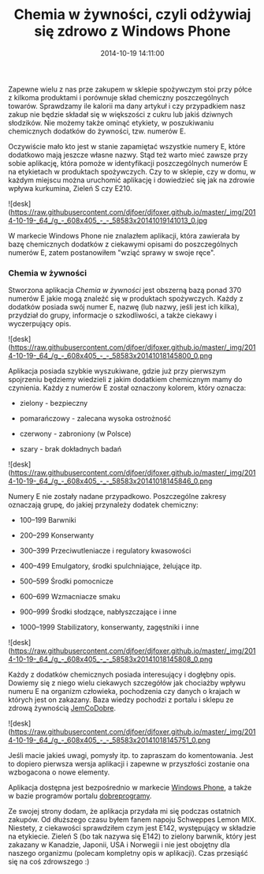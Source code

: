 ﻿---
layout:     post
title:      Chemia w żywności, czyli odżywiaj się zdrowo z Windows Phone
date:       2014-10-19 14:11:00
summary:    Zapewne wielu z nas prze zakupem w sklepie spożywczym stoi przy półce z kilkoma produktami i porównuje skład chemiczny poszczególnych towarów. Sprawdzamy ile kalorii ma dany artykuł i czy przypadkiem nasz zakup nie będzie składał się w większości z cukru lub jakiś dziwnych słodzików. Nie możemy takż...
categories: oprogramowanie porady urządzenia mobilne
---



Zapewne wielu z nas prze zakupem w sklepie spożywczym stoi przy półce z kilkoma produktami i porównuje skład chemiczny poszczególnych towarów. Sprawdzamy ile kalorii ma dany artykuł i czy przypadkiem nasz zakup nie będzie składał się w większości z cukru lub jakiś dziwnych słodzików. Nie możemy także ominąć etykiety, w poszukiwaniu chemicznych dodatków do żywności, tzw. numerów E. 

Oczywiście mało kto jest w stanie zapamiętać wszystkie numery E, które dodatkowo mają jeszcze własne nazwy. Stąd też warto mieć zawsze przy sobie aplikację, która pomoże w identyfikacji poszczególnych numerów E na etykietach w produktach spożywczych. Czy to w sklepie, czy w domu, w każdym miejscu można uruchomić aplikację i dowiedzieć się jak na zdrowie wpływa kurkumina, Zieleń S czy E210.



![desk](https://raw.githubusercontent.com/djfoer/djfoxer.github.io/master/_img/2014-10-19-_64_/g_-_608x405_-_-_58583x20141019141013_0.jpg



W markecie Windows Phone nie znalazłem aplikacji, która zawierała by bazę chemicznych dodatków z ciekawymi opisami do poszczególnych numerów E, zatem postanowiłem &quot;wziąć sprawy w swoje ręce&quot;. 




### Chemia w żywności


Stworzona aplikacja  *Chemia w żywności*  jest obszerną bazą ponad 370 numerów E jakie mogą znaleźć się w produktach spożywczych. Każdy z dodatków posiada swój numer E, nazwę (lub nazwy, jeśli jest ich kilka), przydział do grupy, informacje o szkodliwości, a także ciekawy i wyczerpujący opis.


![desk](https://raw.githubusercontent.com/djfoer/djfoxer.github.io/master/_img/2014-10-19-_64_/g_-_608x405_-_-_58583x20141018145800_0.png


Aplikacja posiada szybkie wyszukiwane, gdzie już przy pierwszym spojrzeniu będziemy wiedzieli z jakim dodatkiem chemicznym mamy do czynienia. Każdy z numerów E został oznaczony kolorem, który oznacza:


  * zielony - bezpieczny


  * pomarańczowy - zalecana wysoka ostrożność


  * czerwony - zabroniony (w Polsce)


  * szary - brak dokładnych badań




![desk](https://raw.githubusercontent.com/djfoer/djfoxer.github.io/master/_img/2014-10-19-_64_/g_-_608x405_-_-_58583x20141018145846_0.png


Numery E nie zostały nadane przypadkowo. Poszczególne zakresy oznaczają grupę, do jakiej przynależy dodatek chemiczny:



  * 100–199	Barwniki


  * 200–299	Konserwanty


  * 300–399	Przeciwutleniacze i regulatory kwasowości


  * 400–499	Emulgatory, środki spulchniające, żelujące itp.


  * 500–599	Środki pomocnicze


  * 600–699	Wzmacniacze smaku


  * 900–999	Środki słodzące, nabłyszczające i inne


  * 1000–1999	Stabilizatory, konserwanty, zagęstniki i inne





![desk](https://raw.githubusercontent.com/djfoer/djfoxer.github.io/master/_img/2014-10-19-_64_/g_-_608x405_-_-_58583x20141018145808_0.png



Każdy z dodatków chemicznych posiada interesujący i dogłębny opis. Dowiemy się z niego wielu ciekawych szczegółów jak chociażby wpływu numeru E na organizm człowieka,  pochodzenia czy danych o krajach w których jest on zakazany. Baza wiedzy pochodzi z portalu i sklepu ze zdrową żywnością [JemCoDobre](http://jemcodobre.pl/).



![desk](https://raw.githubusercontent.com/djfoer/djfoxer.github.io/master/_img/2014-10-19-_64_/g_-_608x405_-_-_58583x20141018145751_0.png



Jeśli macie jakieś uwagi, pomysły itp. to zapraszam do komentowania. Jest to dopiero pierwsza wersja aplikacji i zapewne w przyszłości zostanie ona wzbogacona o nowe elementy.

Aplikacja dostępna jest bezpośrednio w markecie [Windows Phone](http://www.windowsphone.com/pl-pl/store/app/chemia-w-%C5%BCywno%C5%9Bci/68fc3116-57d2-4ee7-8634-122b44e2114b), a także w bazie programów portalu [dobreprogramy](http://www.dobreprogramy.pl/Chemia-w-zywnosci,Program,WindowsPhone,58585.html).

Ze swojej strony dodam, że aplikacja przydała mi się podczas ostatnich zakupów. Od dłuższego czasu byłem fanem napoju Schweppes Lemon MIX. Niestety, z ciekawości sprawdziłem czym jest E142, występujący w składzie na etykiecie. Zieleń S (bo tak nazywa się E142) to zielony barwnik, który jest zakazany w Kanadzie, Japonii, USA i Norwegii i nie jest obojętny dla naszego organizmu (polecam kompletny opis w aplikacji). Czas przesiąść się na coś zdrowszego :)